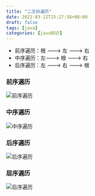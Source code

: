```yaml
---
title: "二叉树遍历"
date: 2022-03-12T15:27:58+08:00
draft: false
tags: [java]
categories: [java知识]
---
```


* 前序遍历：根 ---> 左 ---> 右 
* 中序遍历：左---> 根 ---> 右
* 后序遍历：左 ---> 右 ---> 根 

### 前序遍历

![前序遍历](/img/二叉树遍历/1.png)


### 中序遍历

![中序遍历](/img/二叉树遍历/2.png)


### 后序遍历

![后序遍历](/img/二叉树遍历/3.png)


### 层序遍历

![后序遍历](/img/二叉树遍历/4.png)


